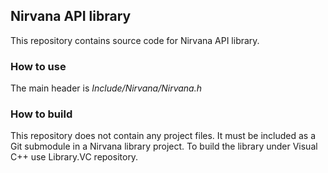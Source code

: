 ## Nirvana API library
This repository contains source code for Nirvana API library.

### How to use
The main header is *Include/Nirvana/Nirvana.h*

### How to build
This repository does not contain any project files.
It must be included as a Git submodule in a Nirvana library project.
To build the library under Visual C++ use Library.VC repository.
